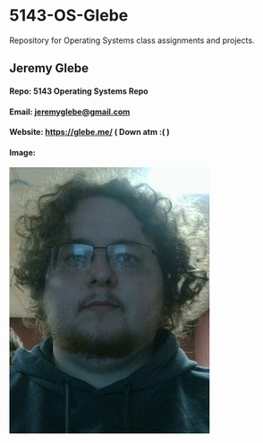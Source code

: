 # 5143-OS-Glebe
Repository for Operating Systems class assignments and projects.

## Jeremy Glebe
#### Repo: 5143 Operating Systems Repo
#### Email: jeremyglebe@gmail.com
#### Website: https://glebe.me/ ( Down atm :( )
#### Image:
![Literally Me](./jglebe.jpg)